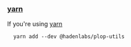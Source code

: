 ### [yarn](https://yarnpkg.com)

If you're using [yarn](https://yarnpkg.com)

```shell
  yarn add --dev @hadenlabs/plop-utils
```
